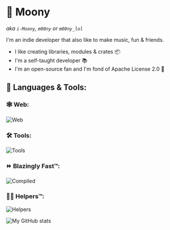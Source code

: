 # 🌙 Moony
*aka `i-Moony`, `m00ny` or `m00ny_lol`*

I'm an indie developer that also like to make music, fun & friends.
* I like creating libraries, modules & crates 📦
* I'm a self-taught developer 📚
* I'm an open-source fan and I'm fond of Apache License 2.0 📜

## 🧰 Languages & Tools:
### 🕸 Web:
![Web](https://skillicons.dev/icons?i=html,css,js,nodejs,ts,svelte,tailwind,vite&theme=dark)
### 🛠 Tools:
![Tools](https://skillicons.dev/icons?i=docker,git,github,githubactions,linux,neovim,vscode&theme=dark)
### ⏩ Blazingly Fast™:
![Compiled](https://skillicons.dev/icons?i=rust,tauri&theme=dark)
### 💁‍♂️ Helpers™:
![Helpers](https://skillicons.dev/icons?i=lua,md,py&theme=dark)

![My GitHub stats](http://readme-stats-git-main-i-moony.vercel.app/api?username=i-Moony&show_icons=true&theme=dark)